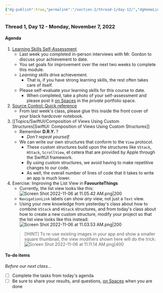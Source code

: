```yaml
---
{"dg-publish":true,"permalink":"/section-2/thread-1/day-12/","dgHomeLink":false}
---
```


### Thread 1, Day 12 - Monday, November 7, 2022
#### Agenda
1. [Learning Skills Self-Assessment](https://www.icloud.com/iclouddrive/00b26u1fleLzktdRsJ-nWhS_Q#Learning_Skills_Self-Assessment)
	- Last week you completed in-person interviews with Mr. Gordon to discuss your achievement to date.
	- You set goals for improvement over the next two weeks to complete this module.
	- *Learning skills* drive achievement.
		- That is, if you have strong learning skills, the rest often takes care of itself.
	- Please self-evaluate your learning skills for this course to date.
		- When completed, take a photo of your self-assessment and please post it [on Spaces](https://ca.spacesedu.com/) in the *private* portfolio space.
2. [Source Control: Quick reference](https://www.russellgordon.ca/cs/source-control/introduction/using-source-control.pdf)
	- From last week's class, please glue this inside the front cover of your black hardcover notebook.
3. [[Topics/SwiftUI/Composition of Views Using Custom Structures\|SwiftUI: Composition of Views Using Custom Structures]]
	- Remember **D.R.Y.** ?
		- *Don't repeat yourself.*
	- We can write our own structures that conform to the `View` protocol.
		- These custom structures build upon the structures like `VStack`, `HStack`, `ScrollView`, et cetera that are provided by Apple through the SwiftUI framework.
		- By using custom structures, we avoid having to make repetitive changes to our code.
		- As well, the overall number of lines of code that it takes to write an app is much lower.
4. Exercise: Improving the List View in **FavouriteThings**
	- Currently, the list view looks like this:
	  ![Screen Shot 2022-11-06 at 11.05.42 AM.png|200](/img/user/Attachments/Screen%20Shot%202022-11-06%20at%2011.05.42%20AM.png)
	- `NavigationLink` labels can show *any* view, not just a `Text` view.
	- Using your new knowledge from yesterday's class about how to combine `VStack` and `HStack` structures, and from today's class about how to create a new custom structure, modify your project so that the list view looks like this instead:	  
	  ![Screen Shot 2022-11-06 at 11.03.53 AM.png|200](/img/user/Attachments/Screen%20Shot%202022-11-06%20at%2011.03.53%20AM.png)
	> [!HINT]
	> To re-use existing images in your app and show a smaller square thumbnail, the view modifiers shown here will do the trick:
	> ![Screen Shot 2022-11-06 at 11.11.14 AM.png|400](/img/user/Attachments/Screen%20Shot%202022-11-06%20at%2011.11.14%20AM.png)
#### To-do items
*Before our next class...*
- [ ] Complete the tasks from today's agenda
- [ ] Be sure to share your results, and questions, [on Spaces](https://ca.spacesedu.com/) when you are done